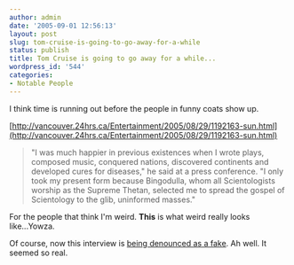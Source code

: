 ```yaml
---
author: admin
date: '2005-09-01 12:56:13'
layout: post
slug: tom-cruise-is-going-to-go-away-for-a-while
status: publish
title: Tom Cruise is going to go away for a while...
wordpress_id: '544'
categories:
- Notable People
---
```


I think time is running out before the people in funny coats show up.

[http://vancouver.24hrs.ca/Entertainment/2005/08/29/1192163-sun.html](http://vancouver.24hrs.ca/Entertainment/2005/08/29/1192163-sun.html)

> "I was much happier in previous existences when I wrote plays,
> composed music, conquered nations, discovered continents and developed
> cures for diseases," he said at a press conference. "I only took my
> present form because Bingodulla, whom all Scientologists worship as
> the Supreme Thetan, selected me to spread the gospel of Scientology to
> the glib, uninformed masses."

For the people that think I'm weird. **This** is what weird really looks
like...Yowza.

Of course, now this interview is [being denounced as a
fake](http://news.softpedia.com/news/Tom-Cruise-Denies-Being-A-Reincarnated-Scientology-Prophet-6909.shtml).
Ah well. It seemed so real.
